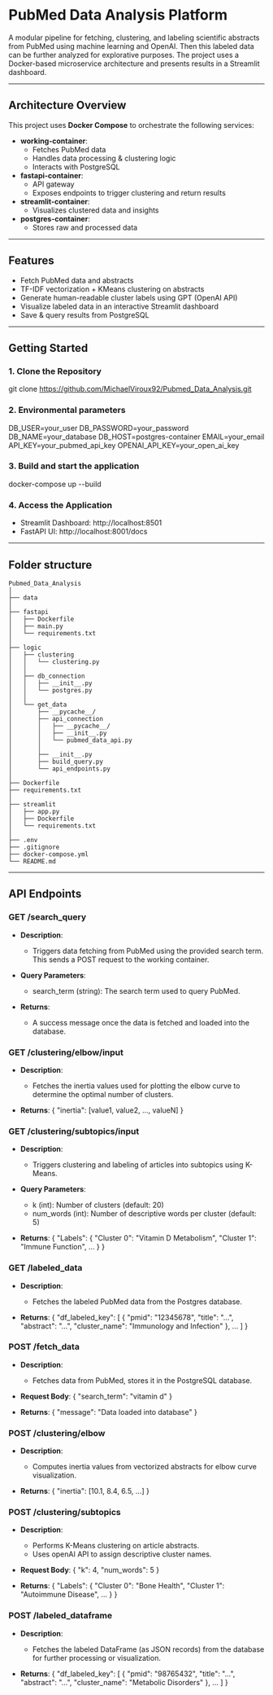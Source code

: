 # PubMed Data Analysis Platform

A modular pipeline for fetching, clustering, and labeling scientific abstracts from PubMed using machine learning and OpenAI. Then this labeled data can be further analyzed for explorative purposes. The project uses a Docker-based microservice architecture and presents results in a Streamlit dashboard.

---

## Architecture Overview

This project uses **Docker Compose** to orchestrate the following services:

- **working-container**: 
  - Fetches PubMed data
  - Handles data processing & clustering logic
  - Interacts with PostgreSQL
- **fastapi-container**: 
  - API gateway
  - Exposes endpoints to trigger clustering and return results
- **streamlit-container**: 
  - Visualizes clustered data and insights
- **postgres-container**: 
  - Stores raw and processed data

---

## Features

- Fetch PubMed data and abstracts
- TF-IDF vectorization + KMeans clustering on abstracts
- Generate human-readable cluster labels using GPT (OpenAI API)
- Visualize labeled data in an interactive Streamlit dashboard
- Save & query results from PostgreSQL

---

## Getting Started

### 1. Clone the Repository

git clone https://github.com/MichaelViroux92/Pubmed_Data_Analysis.git

### 2. Environmental parameters

DB_USER=your_user
DB_PASSWORD=your_password
DB_NAME=your_database
DB_HOST=postgres-container
EMAIL=your_email
API_KEY=your_pubmed_api_key
OPENAI_API_KEY=your_open_ai_key


### 3. Build and start the application

docker-compose up --build

### 4. Access the Application

- Streamlit Dashboard: http://localhost:8501
- FastAPI UI: http://localhost:8001/docs

---

## Folder structure

```
Pubmed_Data_Analysis
│
├── data
│
├── fastapi
│   ├── Dockerfile
│   ├── main.py
│   └── requirements.txt
│
├── logic
│   ├── clustering
│   │   └── clustering.py
│   │
│   ├── db_connection
│   │   ├── __init__.py
│   │   └── postgres.py
│   │
│   └── get_data
│       ├── __pycache__/
│       ├── api_connection
│       │   ├── __pycache__/
│       │   ├── __init__.py
│       │   └── pubmed_data_api.py
│       │
│       ├── __init__.py
│       ├── build_query.py
│       └── api_endpoints.py
│
├── Dockerfile
├── requirements.txt
│
├── streamlit
│   ├── app.py
│   ├── Dockerfile
│   └── requirements.txt
│
├── .env
├── .gitignore
├── docker-compose.yml
└── README.md
```

---

## API Endpoints

### GET /search_query

- **Description**:
  - Triggers data fetching from PubMed using the provided search term. This sends a POST request to the working container.

- **Query Parameters**:
  - search_term (string): The search term used to query PubMed.

- **Returns**:
  - A success message once the data is fetched and loaded into the database.

### GET /clustering/elbow/input

- **Description**:
  - Fetches the inertia values used for plotting the elbow curve to determine the optimal number of clusters.

- **Returns**:
{
  "inertia": [value1, value2, ..., valueN]
}

### GET /clustering/subtopics/input

- **Description**:
  - Triggers clustering and labeling of articles into subtopics using K-Means.

- **Query Parameters**:
  - k (int): Number of clusters (default: 20)
  - num_words (int): Number of descriptive words per cluster (default: 5)

- **Returns**:
{
  "Labels": {
    "Cluster 0": "Vitamin D Metabolism",
    "Cluster 1": "Immune Function",
    ...
  }
}

### GET /labeled_data

- **Description**:
  - Fetches the labeled PubMed data from the Postgres database.

- **Returns**:
{
  "df_labeled_key": [
    {
      "pmid": "12345678",
      "title": "...",
      "abstract": "...",
      "cluster_name": "Immunology and Infection"
    },
    ...
  ]
}

### POST /fetch_data

- **Description**:
  - Fetches data from PubMed, stores it in the PostgreSQL database.

- **Request Body**:
{
  "search_term": "vitamin d"
}

- **Returns**:
{
  "message": "Data loaded into database"
}

### POST /clustering/elbow

- **Description**:
  - Computes inertia values from vectorized abstracts for elbow curve visualization.

- **Returns**:
{
  "inertia": [10.1, 8.4, 6.5, ...]
}

### POST /clustering/subtopics

- **Description**:
  - Performs K-Means clustering on article abstracts.
  - Uses openAI API to assign descriptive cluster names.

- **Request Body**:
{
  "k": 4,
  "num_words": 5
}

- **Returns**:
{
  "Labels": {
    "Cluster 0": "Bone Health",
    "Cluster 1": "Autoimmune Disease",
    ...
  }
}

### POST /labeled_dataframe

- **Description**:
  - Fetches the labeled DataFrame (as JSON records) from the database for further processing or visualization.

- **Returns**:
{
  "df_labeled_key": [
    {
      "pmid": "98765432",
      "title": "...",
      "abstract": "...",
      "cluster_name": "Metabolic Disorders"
    },
    ...
  ]
}

